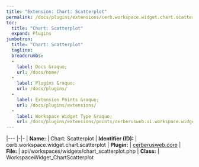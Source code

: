 ```yaml
---
title: "Extension: Chart: Scatterplot"
permalink: /docs/plugins/extensions/cerb.workspace.widget.chart.scatterplot/
toc:
  title: "Chart: Scatterplot"
  expand: Plugins
jumbotron:
  title: "Chart: Scatterplot"
  tagline: 
  breadcrumbs:
  -
    label: Docs &raquo;
    url: /docs/home/
  -
    label: Plugins &raquo;
    url: /docs/plugins/
  -
    label: Extension Points &raquo;
    url: /docs/plugins/extensions/
  -
    label: Workspace Widget Type &raquo;
    url: /docs/plugins/extensions/points/cerberusweb.ui.workspace.widget
---
```


|---
|-|-
| **Name:** | Chart: Scatterplot
| **Identifier (ID):** | cerb.workspace.widget.chart.scatterplot
| **Plugin:** | [cerberusweb.core](/docs/plugins/cerberusweb.core/)
| **File:** | api/workspaces/widgets/chart_scatterplot.php
| **Class:** | WorkspaceWidget_ChartScatterplot

